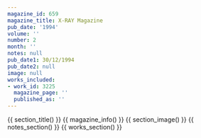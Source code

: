 ```yaml
---
magazine_id: 659
magazine_title: X-RAY Magazine
pub_date: '1994'
volume: ''
number: 2
month: ''
notes: null
pub_date1: 30/12/1994
pub_date2: null
image: null
works_included:
- work_id: 3225
  magazine_page: ''
  published_as: ''
---
```


{{ section_title() }}
{{ magazine_info() }}
{{ section_image() }}
{{ notes_section() }}
{{ works_section() }}

